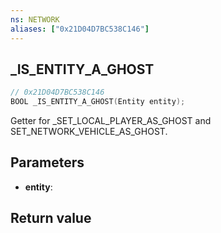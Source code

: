```yaml
---
ns: NETWORK
aliases: ["0x21D04D7BC538C146"]
---
```

## _IS_ENTITY_A_GHOST

```c
// 0x21D04D7BC538C146
BOOL _IS_ENTITY_A_GHOST(Entity entity);
```

Getter for _SET_LOCAL_PLAYER_AS_GHOST and SET_NETWORK_VEHICLE_AS_GHOST.

## Parameters
* **entity**: 

## Return value
